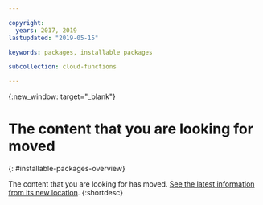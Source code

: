 ```yaml
---

copyright:
  years: 2017, 2019
lastupdated: "2019-05-15"

keywords: packages, installable packages

subcollection: cloud-functions

---
```


{:new_window: target="_blank"}
# The content that you are looking for moved
{: #installable-packages-overview}

The content that you are looking for has moved. [See the latest information from its new location](/docs/openwhisk?topic=cloud-functions-pkg_ov).
{:shortdesc}
